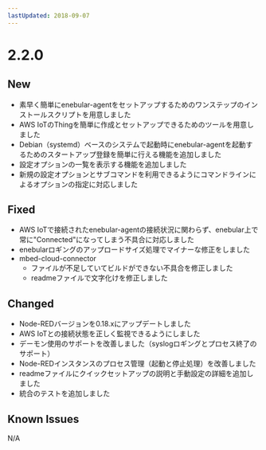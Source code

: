 ```yaml
---
lastUpdated: 2018-09-07
---
```


# 2.2.0

## New

- 素早く簡単にenebular-agentをセットアップするためのワンステップのインストールスクリプトを用意しました
- AWS IoTのThingを簡単に作成とセットアップできるためのツールを用意しました
- Debian（systemd）ベースのシステムで起動時にenebular-agentを起動するためのスタートアップ登録を簡単に行える機能を追加しました
- 設定オプションの一覧を表示する機能を追加しました
- 新規の設定オプションとサブコマンドを利用できるようにコマンドラインによるオプションの指定に対応しました

## Fixed

- AWS IoTで接続されたenebular-agentの接続状況に関わらず、enebular上で常に"Connected"になってしまう不具合に対応しました
- enebularロギングのアップロードサイズ処理でマイナーな修正をしました
- mbed-cloud-connector
    - ファイルが不足していてビルドができない不具合を修正しました
    - readmeファイルで文字化けを修正しました

## Changed

- Node-REDバージョンを0.18.xにアップデートしました
- AWS IoTとの接続状態を正しく監視できるようにしました
- デーモン使用のサポートを改善しました（syslogロギングとプロセス終了のサポート）
- Node-REDインスタンスのプロセス管理（起動と停止処理）を改善しました
- readmeファイルにクイックセットアップの説明と手動設定の詳細を追加しました
- 統合のテストを追加しました

## Known Issues

 N/A
